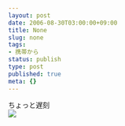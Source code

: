 ```yaml
---
layout: post
date: 2006-08-30T03:00:00+09:00
title: None
slug: none
tags:
- 携帯から
status: publish
type: post
published: true
meta: {}
---
```

<div class="caption">ちょっと遅刻</div>
<div class="photo"><img src="http://wo.skr.jp/images/uploads/blog-photo-1156933631.91-0.jpg" /></div>
